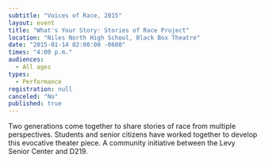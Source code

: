 ```yaml
---
subtitle: "Voices of Race, 2015"
layout: event
title: "What's Your Story: Stories of Race Project"
location: "Niles North High School, Black Box Theatre"
date: "2015-01-14 02:00:00 -0600"
times: "4:00 p.m."
audiences: 
  - All ages
types: 
  - Performance
registration: null
canceled: "No"
published: true
---
```


Two generations come together to share stories of race from multiple perspectives. Students and senior citizens have worked together to develop this evocative theater piece. A community initiative between the Levy Senior Center and D219.
